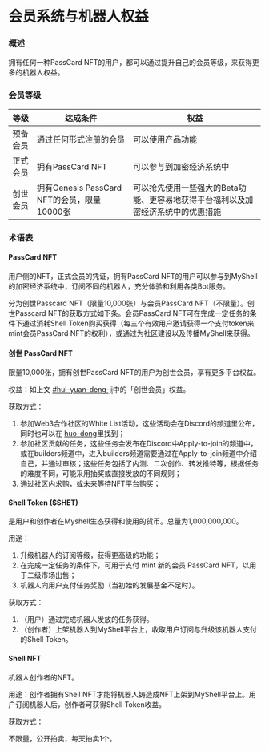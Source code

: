 # 会员系统与机器人权益

### 概述

拥有任何一种PassCard NFT的用户，都可以通过提升自己的会员等级，来获得更多的机器人权益。

### 会员等级

| 等级   | 达成条件                               | 权益                                         |
| ---- | ---------------------------------- | ------------------------------------------ |
| 预备会员 | 通过任何形式注册的会员                        | 可以使用产品功能                                   |
| 正式会员 | 拥有PassCard NFT                     | 可以参与到加密经济系统中                               |
| 创世会员 | 拥有Genesis PassCard NFT的会员，限量10000张 | 可以抢先使用一些强大的Beta功能、更容易地获得平台福利以及加密经济系统中的优惠措施 |

### 术语表

#### **PassCard NFT**

用户侧的NFT，正式会员的凭证，拥有PassCard NFT的用户可以参与到MyShell的加密经济系统中，订阅不同的机器人，充分体验和利用各类Bot服务。

分为创世Passcard NFT（限量10,000张）与会员PassCard NFT（不限量）。创世Passcard NFT的获取方式如下条。会员PassCard NFT可在完成一定任务的条件下通过消耗Shell Token购买获得（每三个有效用户邀请获得一个支付token来mint会员PassCard NFT的权利），或通过为社区建设以及传播MyShell来获得。

#### 创世 PassCard NFT

限量10,000张，拥有创世PassCard NFT的用户为创世会员，享有更多平台权益。

权益：如上文 [#hui-yuan-deng-ji](hui-yuan-xi-tong-yu-ji-qi-ren-quan-yi.md#hui-yuan-deng-ji "mention")中的「创世会员」权益。

获取方式：

1. 参加Web3合作社区的White List活动，这些活动会在Discord的频道里公布，同时也可以在 [huo-dong](../huo-dong/ "mention")里找到；
2. 参加社区贡献的任务，这些任务会发布在Discord中Apply-to-join的频道中，或在builders频道中，进入builders频道需要通过在Apply-to-join频道中介绍自己，并通过审核；这些任务包括了内测、二次创作、转发推特等，根据任务的难度不同，可能采用抽奖或直接发放的不同规则；
3. 通过社区内求购，或未来等待NFT平台购买；

#### Shell Token ($SHET)

是用户和创作者在Myshell生态获得和使用的货币。总量为1,000,000,000。

用途：

1. 升级机器人的订阅等级，获得更高级的功能；
2. 在完成一定任务的条件下，可用于支付 mint 新的会员 PassCard NFT，以用于二级市场出售；
3. 机器人向用户支付任务奖励（当初始的发展基金不足时）。

获取方式：

1. （用户）通过完成机器人发放的任务获得。
2. （创作者）上架机器人到MyShell平台上，收取用户订阅与升级该机器人支付的Shell Token。

#### Shell NFT

机器人创作者的NFT。

用途：创作者拥有Shell NFT才能将机器人铸造成NFT上架到MyShell平台上。用户订阅机器人后，创作者可获得Shell Token收益。

获取方式：

不限量，公开拍卖，每天拍卖1个。

